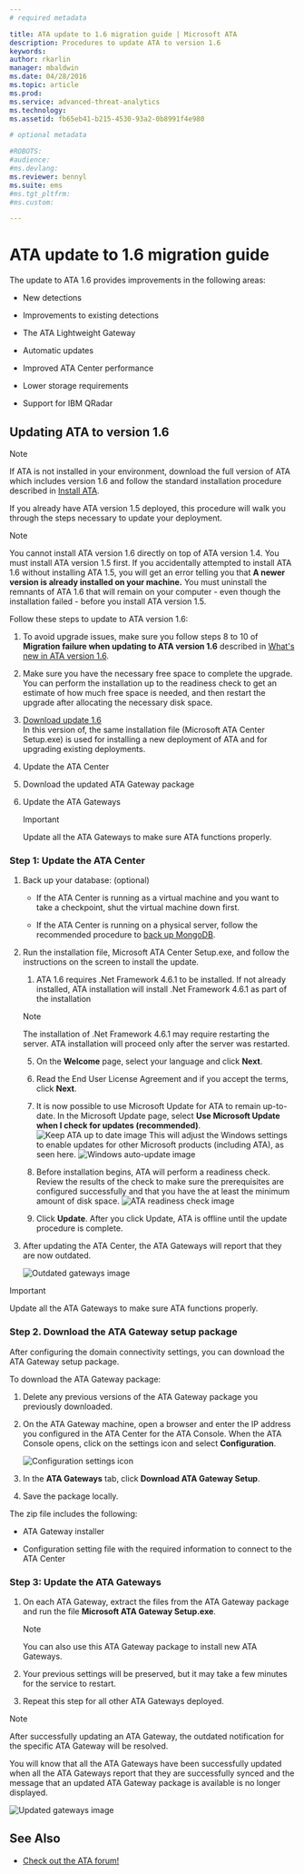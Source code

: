 ```yaml
---
# required metadata

title: ATA update to 1.6 migration guide | Microsoft ATA
description: Procedures to update ATA to version 1.6
keywords:
author: rkarlin
manager: mbaldwin
ms.date: 04/28/2016
ms.topic: article
ms.prod:
ms.service: advanced-threat-analytics
ms.technology:
ms.assetid: fb65eb41-b215-4530-93a2-0b8991f4e980

# optional metadata

#ROBOTS:
#audience:
#ms.devlang:
ms.reviewer: bennyl
ms.suite: ems
#ms.tgt_pltfrm:
#ms.custom:

---
```


# ATA update to 1.6 migration guide
The update to ATA 1.6 provides improvements in the following areas:

-   New detections

-   Improvements to existing detections

-   The ATA Lightweight Gateway

-   Automatic updates

-   Improved ATA Center performance

-   Lower storage requirements

-   Support for IBM QRadar

## Updating ATA to version 1.6
> [!NOTE] 
> If ATA is not installed in your environment, download the full version of ATA which includes version 1.6 and follow the standard installation procedure described in [Install ATA](/advanced-threat-analytics/deploy-use/install-ata).

If you already have ATA version 1.5 deployed, this procedure will walk you through the steps necessary to update your deployment.

> [!NOTE] 
> You cannot install ATA version 1.6 directly on top of ATA version 1.4. You must install ATA version 1.5 first. If you accidentally attempted to install ATA 1.6 without installing ATA 1.5, you will get an error telling you that **A newer version is already installed on your machine.** You must uninstall the remnants of ATA 1.6 that will remain on your computer - even though the installation failed - before you install ATA version 1.5.

Follow these steps to update to ATA version 1.6:

1. To avoid upgrade issues, make sure you follow steps 8 to 10 of **Migration failure when updating to ATA version 1.6** described in [What's new in ATA version 1.6](whats-new-version-1.6.md).
2. Make sure you have the necessary free space to complete the upgrade. You can perform the installation up to the readiness check to get an estimate of how much free space is needed, and then restart the upgrade after allocating the  necessary disk space.
1.  [Download update 1.6](http://www.microsoft.com/evalcenter/evaluate-microsoft-advanced-threat-analytics)<br>
In this version of, the same installation file (Microsoft ATA Center Setup.exe) is used for installing a new deployment of ATA and for upgrading existing deployments.

2.  Update the ATA Center

3.  Download the updated ATA Gateway package

4.  Update the ATA Gateways

    > [!IMPORTANT]
    > Update all the ATA Gateways to make sure ATA functions properly.

### Step 1: Update the ATA Center

1.  Back up your database: (optional)

    -   If the ATA Center is running as a virtual machine and you want to take a checkpoint, shut the virtual machine down first.

    -   If the ATA Center is running on a physical server, follow the recommended procedure to [back up MongoDB](https://docs.mongodb.org/manual/core/backups/).

2.  Run the installation file, Microsoft ATA Center Setup.exe, and follow the instructions on the screen to install the update.

	1.  ATA 1.6 requires .Net Framework 4.6.1 to be installed. If not already installed, ATA installation will install .Net Framework 4.6.1 as part of the installation<br>
	> [!NOTE]
    > The installation of .Net Framework 4.6.1 may require restarting the server. ATA installation will proceed only after the server was restarted.
	5.  On the **Welcome** page, select your language and click **Next**.

	6.  Read the End User License Agreement and if you accept the terms, click **Next**.

	7.  It is now possible to use Microsoft Update for ATA to remain up-to-date.  In the Microsoft Update page, select **Use Microsoft Update when I check for updates (recommended)**.
    ![Keep ATA up to date image](media/ata_ms_update.png)
     This will adjust the Windows settings to enable updates for other Microsoft products (including ATA), as seen here. 
    ![Windows auto-update image](media/ata_installupdatesautomatically.png)

	8.  Before installation begins, ATA will perform a readiness check. Review the results of the check to make sure the prerequisites are configured successfully and that you have the at least the minimum amount of disk space. 
    ![ATA readiness check image](media/ata_install_readinesschecks.png)

	3.  Click **Update**. After you click Update, ATA is offline until the update procedure is complete.

4.  After updating the ATA Center, the ATA Gateways will report that they are now outdated.

    ![Outdated gateways image](media/ATA-center-outdated.png)

> [!IMPORTANT] 
> Update all the ATA Gateways to make sure ATA functions properly.

### Step 2. Download the ATA Gateway setup package
After configuring the domain connectivity settings, you can download the ATA Gateway setup package.

To download the ATA Gateway package:

1.  Delete any previous versions of the ATA Gateway package you previously downloaded.

2.  On the ATA Gateway machine, open a browser and enter the IP address you configured in the ATA Center for the ATA Console. When the ATA Console opens, click on the settings icon and select **Configuration**.

    ![Configuration settings icon](media/ATA-config-icon.JPG)

3.  In the **ATA Gateways** tab, click **Download ATA Gateway Setup**.

4.  Save the package locally.

The zip file includes the following:

-   ATA Gateway installer

-   Configuration setting file with the required information to connect to the ATA Center

### Step 3: Update the ATA Gateways

1.  On each ATA Gateway, extract the files from the ATA Gateway package and run the file **Microsoft ATA Gateway Setup.exe**.

    > [!NOTE] 
    > You can also use this ATA Gateway package to install new ATA Gateways.

2.  Your previous settings will be preserved, but it may take a few minutes for the service to restart.

3.  Repeat this step for all other ATA Gateways deployed.

> [!NOTE] 
> After successfully updating an ATA Gateway, the outdated notification for the specific ATA Gateway will be resolved.

You will know that all the ATA Gateways have been successfully updated when all the ATA Gateways report that they are successfully synced and the message that an updated ATA Gateway package is available is no longer displayed.

![Updated gateways image](media/ATA-gw-updated.png)


## See Also

- [Check out the ATA forum!](https://social.technet.microsoft.com/Forums/security/home?forum=mata)

